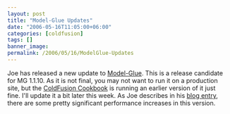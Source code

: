 ```yaml
---
layout: post
title: "Model-Glue Updates"
date: "2006-05-16T11:05:00+06:00"
categories: [coldfusion]
tags: []
banner_image: 
permalink: /2006/05/16/ModelGlue-Updates
---
```


Joe has released a new update to <a href="http://www.model-glue.com">Model-Glue</a>. This is a release candidate for MG 1.1.10. As it is not final, you may not want to run it on a production site, but the <a href="http://www.coldfusioncookbook.com">ColdFusion Cookbook</a> is running an earlier version of it just fine. I'll update it a bit later this week. As Joe describes in his <a href="http://www.model-glue.com/index.cfm?mode=entry&entry=3A45A30C-E081-2BAC-69C0762A5EB63B63">blog entry</a>, there are some pretty significant performance increases in this version.